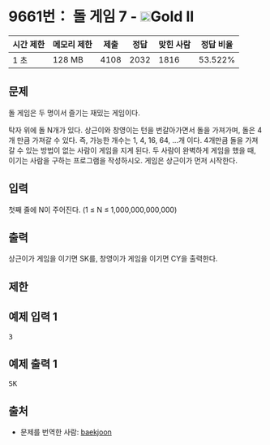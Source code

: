 # 9661번： 돌 게임 7 - <img src="https://static.solved.ac/tier_small/14.svg" style="height:20px" />Gold II


| 시간 제한 | 메모리 제한 | 제출 | 정답 | 맞힌 사람 | 정답 비율 |
| --- | --- | --- | --- | --- | --- |
| 1 초 | 128 MB | 4108 | 2032 | 1816 | 53.522% |


## 문제


돌 게임은 두 명이서 즐기는 재밌는 게임이다.

탁자 위에 돌 N개가 있다. 상근이와 창영이는 턴을 번갈아가면서 돌을 가져가며, 돌은 4개 만큼 가져갈 수 있다. 즉, 가능한 개수는 1, 4, 16, 64, ...개 이다. 4개만큼 돌을 가져갈 수 있는 방법이 없는 사람이 게임을 지게 된다.
두 사람이 완벽하게 게임을 했을 때, 이기는 사람을 구하는 프로그램을 작성하시오. 게임은 상근이가 먼저 시작한다.




## 입력


첫째 줄에 N이 주어진다. (1 ≤ N ≤ 1,000,000,000,000)




## 출력


상근이가 게임을 이기면 SK를, 창영이가 게임을 이기면 CY을 출력한다.




## 제한




## 예제 입력 1


<pre>3
</pre>


## 예제 출력 1


<pre>SK
</pre>






## 출처


- 문제를 번역한 사람: [baekjoon](/user/baekjoon)




